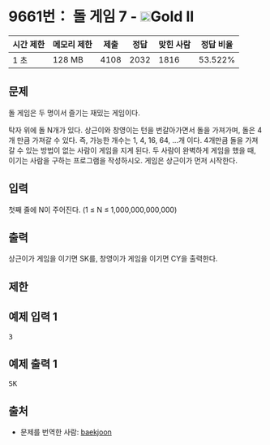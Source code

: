 # 9661번： 돌 게임 7 - <img src="https://static.solved.ac/tier_small/14.svg" style="height:20px" />Gold II


| 시간 제한 | 메모리 제한 | 제출 | 정답 | 맞힌 사람 | 정답 비율 |
| --- | --- | --- | --- | --- | --- |
| 1 초 | 128 MB | 4108 | 2032 | 1816 | 53.522% |


## 문제


돌 게임은 두 명이서 즐기는 재밌는 게임이다.

탁자 위에 돌 N개가 있다. 상근이와 창영이는 턴을 번갈아가면서 돌을 가져가며, 돌은 4개 만큼 가져갈 수 있다. 즉, 가능한 개수는 1, 4, 16, 64, ...개 이다. 4개만큼 돌을 가져갈 수 있는 방법이 없는 사람이 게임을 지게 된다.
두 사람이 완벽하게 게임을 했을 때, 이기는 사람을 구하는 프로그램을 작성하시오. 게임은 상근이가 먼저 시작한다.




## 입력


첫째 줄에 N이 주어진다. (1 ≤ N ≤ 1,000,000,000,000)




## 출력


상근이가 게임을 이기면 SK를, 창영이가 게임을 이기면 CY을 출력한다.




## 제한




## 예제 입력 1


<pre>3
</pre>


## 예제 출력 1


<pre>SK
</pre>






## 출처


- 문제를 번역한 사람: [baekjoon](/user/baekjoon)




